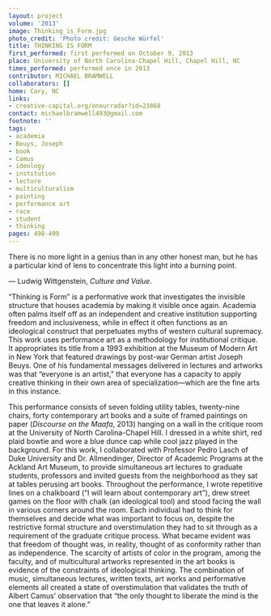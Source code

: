 ```yaml
---
layout: project
volume: '2013'
image: Thinking_is_Form.jpg
photo_credit: 'Photo credit: Gesche Würfel'
title: THINKING IS FORM
first_performed: first performed on October 9, 2013
place: University of North Carolina-Chapel Hill, Chapel Hill, NC
times_performed: performed once in 2013
contributor: MICHAEL BRAMWELL
collaborators: []
home: Cary, NC
links:
- creative-capital.org/onourradar?id=23868
contact: michaelbramwell493@gmail.com
footnote: ''
tags:
- academia
- Beuys, Joseph
- book
- Camus
- ideology
- institution
- lecture
- multiculturalism
- painting
- performance art
- race
- student
- thinking
pages: 498-499
---
```


There is no more light in a genius than in any other honest man, but he has a particular kind of lens to concentrate this light into a burning point.

— Ludwig Wittgenstein, _Culture and Value_.

“Thinking is Form” is a performative work that investigates the invisible structure that houses academia by making it visible once again. Academia often palms itself off as an independent and creative institution supporting freedom and inclusiveness, while in effect it often functions as an ideological construct that perpetuates myths of western cultural supremacy. This work uses performance art as a methodology for institutional critique. It appropriates its title from a 1993 exhibition at the Museum of Modern Art in New York that featured drawings by post-war German artist Joseph Beuys. One of his fundamental messages delivered in lectures and artworks was that “everyone is an artist,” that everyone has a capacity to apply creative thinking in their own area of specialization—which are the fine arts in this instance.

This performance consists of seven folding utility tables, twenty-nine chairs, forty contemporary art books and a suite of framed paintings on paper (_Discourse on the Maafa_, 2013) hanging on a wall in the critique room at the University of North Carolina-Chapel Hill. I dressed in a white shirt, red plaid bowtie and wore a blue dunce cap while cool jazz played in the background. For this work, I collaborated with Professor Pedro Lasch of Duke University and Dr. Allmendinger, Director of Academic Programs at the Ackland Art Museum, to provide simultaneous art lectures to graduate students, professors and invited guests from the neighborhood as they sat at tables perusing art books. Throughout the performance, I wrote repetitive lines on a chalkboard (“I will learn about contemporary art”), drew street games on the floor with chalk (an ideological tool) and stood facing the wall in various corners around the room. Each individual had to think for themselves and decide what was important to focus on, despite the restrictive formal structure and overstimulation they had to sit through as a requirement of the graduate critique process. What became evident was that freedom of thought was, in reality, thought of as conformity rather than as independence. The scarcity of artists of color in the program, among the faculty, and of multicultural artworks represented in the art books is evidence of the constraints of ideological thinking. The combination of music, simultaneous lectures, written texts, art works and performative elements all created a state of overstimulation that validates the truth of Albert Camus’ observation that “the only thought to liberate the mind is the one that leaves it alone.”
